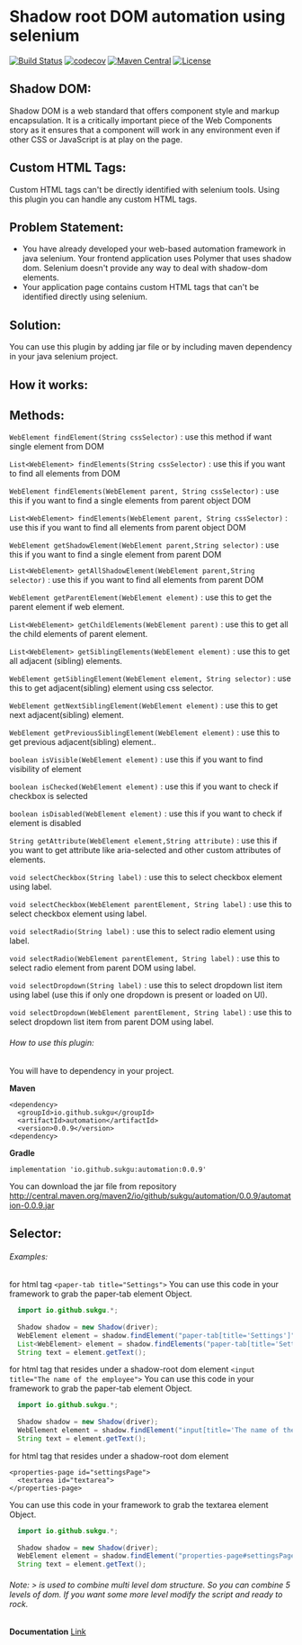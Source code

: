 # Shadow root DOM automation using selenium

[![Build Status](https://travis-ci.org/sukgu/shadow-automation-selenium.svg?branch=master)](https://travis-ci.org/sukgu/shadow-automation-selenium "Travis CI")
[![codecov](https://codecov.io/gh/sukgu/shadow-automation-selenium/branch/master/graph/badge.svg)](https://codecov.io/gh/sukgu/shadow-automation-selenium)
[![Maven Central](https://img.shields.io/maven-central/v/io.github.sukgu/automation.svg?label=Maven%20Central)](https://search.maven.org/search?q=g:%22io.github.sukgu%22%20AND%20a:%22automation%22)
[![License](https://img.shields.io/badge/License-Apache%202.0-blue.svg)](https://opensource.org/licenses/Apache-2.0)

## Shadow DOM:
Shadow DOM is a web standard that offers component style and markup encapsulation. It is a critically important piece of the Web Components story as it ensures that a component will work in any environment even if other CSS or JavaScript is at play on the page.

## Custom HTML Tags:
Custom HTML tags can't be directly identified with selenium tools. Using this plugin you can handle any custom HTML tags.

## Problem Statement:
- You have already developed your web-based automation framework in java selenium. Your frontend application uses Polymer that uses shadow dom. Selenium doesn't provide any way to deal with shadow-dom elements.
- Your application page contains custom HTML tags that can't be identified directly using selenium.

## Solution:
You can use this plugin by adding jar file or by including maven dependency in your java selenium project.

## How it works:

## Methods:
  `WebElement findElement(String cssSelector)` : use this method if want single element from DOM

  `List<WebElement> findElements(String cssSelector)` : use this if you want to find all elements from DOM
  
  `WebElement findElements(WebElement parent, String cssSelector)` : use this if you want to find a single elements from parent object DOM
  
  `List<WebElement> findElements(WebElement parent, String cssSelector)` : use this if you want to find all elements from parent object DOM
  
  `WebElement getShadowElement(WebElement parent,String selector)` : use this if you want to find a single element from parent DOM
  
  `List<WebElement> getAllShadowElement(WebElement parent,String selector)` : use this if you want to find all elements from parent DOM
  
  `WebElement getParentElement(WebElement element)` : use this to get the parent element if web element.
  
  `List<WebElement> getChildElements(WebElement parent)` : use this to get all the child elements of parent element.
  
  `List<WebElement> getSiblingElements(WebElement element)` : use this to get all adjacent (sibling) elements.
  
  `WebElement getSiblingElement(WebElement element, String selector)` : use this to get adjacent(sibling) element using css selector.
  
  `WebElement getNextSiblingElement(WebElement element)` : use this to get next adjacent(sibling) element.
  
  `WebElement getPreviousSiblingElement(WebElement element)` : use this to get previous adjacent(sibling) element..
  
  `boolean isVisible(WebElement element)` : use this if you want to find visibility of element
  
  `boolean isChecked(WebElement element)` : use this if you want to check if checkbox is selected 
  
  `boolean isDisabled(WebElement element)` : use this if you want to check if element is disabled
  
  `String getAttribute(WebElement element,String attribute)` : use this if you want to get attribute like aria-selected and other custom attributes of elements.
  
  `void selectCheckbox(String label)` : use this to select checkbox element using label.
  
  `void selectCheckbox(WebElement parentElement, String label)` : use this to select checkbox element using label.
  
  `void selectRadio(String label)` : use this to select radio element using label.
  
  `void selectRadio(WebElement parentElement, String label)` : use this to select radio element from parent DOM using label.
  
  `void selectDropdown(String label)` : use this to select dropdown list item using label (use this if only one dropdown is present or loaded on UI).
  
  `void selectDropdown(WebElement parentElement, String label)` : use this to select dropdown list item from parent DOM using label.
  
###### How to use this plugin:
  You will have to dependency in your project.
  
  **Maven**
  ```
  <dependency>
	<groupId>io.github.sukgu</groupId>
	<artifactId>automation</artifactId>
	<version>0.0.9</version>
  <dependency>
  ```
  
  **Gradle**
  ```
  implementation 'io.github.sukgu:automation:0.0.9'
  ```
  
  
 You can download the jar file from repository http://central.maven.org/maven2/io/github/sukgu/automation/0.0.9/automation-0.0.9.jar
  
## Selector:
  ###### Examples: 
  for html tag ``` <paper-tab title="Settings"> ```
  You can use this code in your framework to grab the paper-tab element Object.
  ```java
    import io.github.sukgu.*;
	
	Shadow shadow = new Shadow(driver);
	WebElement element = shadow.findElement("paper-tab[title='Settings']");
	List<WebElement> element = shadow.findElements("paper-tab[title='Settings']");
    String text = element.getText();
  ```
  for html tag that resides under a shadow-root dom element ``` <input title="The name of the employee"> ```
  You can use this code in your framework to grab the paper-tab element Object.
  ```java
    import io.github.sukgu.*;
	
	Shadow shadow = new Shadow(driver);
	WebElement element = shadow.findElement("input[title='The name of the employee']");
    String text = element.getText();
  ```
  for html tag that resides under a shadow-root dom element 
  ``` 
  <properties-page id="settingsPage"> 
    <textarea id="textarea">
  </properties-page>
  ```
  You can use this code in your framework to grab the textarea element Object.
  ```java
    import io.github.sukgu.*;
	
	Shadow shadow = new Shadow(driver);
	WebElement element = shadow.findElement("properties-page#settingsPage>textarea#textarea");
    String text = element.getText();
  ```
  
  ###### Note: > is used to combine multi level dom structure. So you can combine 5 levels of dom. If you want some more level modify the script and ready to rock.
  
  **Documentation** [Link](https://github.com/sukgu/shadow-automation-selenium/wiki)
  
